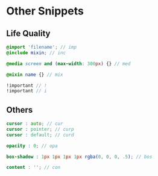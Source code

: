 # Other Snippets

## Life Quality
```scss
@import 'filename'; // imp
@include mixin; // inc

@media screen and (max-width: 300px) {} // med

@mixin name {} // mix

!important // !
!important // i
```

## Others
```scss
cursor : auto; // cur
cursor : pointer; // curp
cursor : default; // curd

opacity : 0; // opa

box-shadow : 1px 1px 1px 1px rgba(0, 0, 0, .5); // bos

content : ''; // con
```